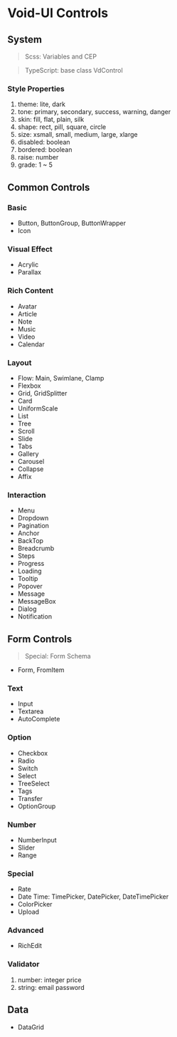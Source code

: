 # Void-UI Controls

## System

> Scss: Variables and CEP

> TypeScript: base class VdControl

### Style Properties

1.  theme: lite, dark
1.  tone: primary, secondary, success, warning, danger
1.  skin: fill, flat, plain, silk
1.  shape: rect, pill, square, circle
1.  size: xsmall, small, medium, large, xlarge
1.  disabled: boolean
1.  bordered: boolean
1.  raise: number
1.  grade: 1 ~ 5

## Common Controls

### Basic

- Button, ButtonGroup, ButtonWrapper
- Icon

### Visual Effect

- Acrylic
- Parallax

### Rich Content

- Avatar
- Article
- Note
- Music
- Video
- Calendar

### Layout

- Flow: Main, Swimlane, Clamp
- Flexbox
- Grid, GridSplitter
- Card
- UniformScale
- List
- Tree
- Scroll
- Slide
- Tabs
- Gallery
- Carousel
- Collapse
- Affix

### Interaction

- Menu
- Dropdown
- Pagination
- Anchor
- BackTop
- Breadcrumb
- Steps
- Progress
- Loading
- Tooltip
- Popover
- Message
- MessageBox
- Dialog
- Notification

## Form Controls

> Special: Form Schema

- Form, FromItem

### Text

- Input
- Textarea
- AutoComplete

### Option

- Checkbox
- Radio
- Switch
- Select
- TreeSelect
- Tags
- Transfer
- OptionGroup

### Number

- NumberInput
- Slider
- Range

### Special

- Rate
- Date Time: TimePicker, DatePicker, DateTimePicker
- ColorPicker
- Upload

### Advanced

- RichEdit

### Validator

1.  number: integer price
2.  string: email password

## Data

- DataGrid

